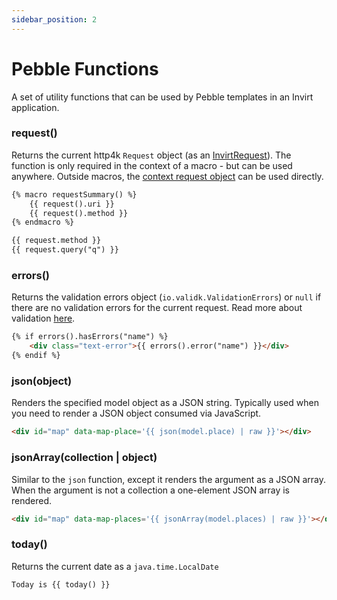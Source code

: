 ```yaml
---
sidebar_position: 2
---
```


# Pebble Functions
A set of utility functions that can be used by Pebble templates in an Invirt application.

### request()
Returns the current http4k `Request` object (as an [InvirtRequest](/docs/framework/current-request)).
The function is only required in the context of a macro - but can be used
anywhere. Outside macros, the [context request object](/docs/api/invirt-core/pebble/pebble-context-objects#request) can be used directly.

```html
{% macro requestSummary() %}
    {{ request().uri }}
    {{ request().method }}
{% endmacro %}

{{ request.method }}
{{ request.query("q") }}
```

### errors()
Returns the validation errors object (`io.validk.ValidationErrors`) or `null` if there are no validation
errors for the current request. Read more about validation [here](../forms/form-validation).

```html
{% if errors().hasErrors("name") %}
    <div class="text-error">{{ errors().error("name") }}</div>
{% endif %}
```

### json(object)
Renders the specified model object as a JSON string. Typically used when you need to render a JSON
object consumed via JavaScript.

```html
<div id="map" data-map-place='{{ json(model.place) | raw }}'></div>
```

### jsonArray(collection | object)
Similar to the `json` function, except it renders the argument as a JSON array. When the argument
is not a collection a one-element JSON array is rendered.

```html
<div id="map" data-map-places='{{ jsonArray(model.places) | raw }}'></div>
```

### today()
Returns the current date as a `java.time.LocalDate`
```html
Today is {{ today() }}
```
